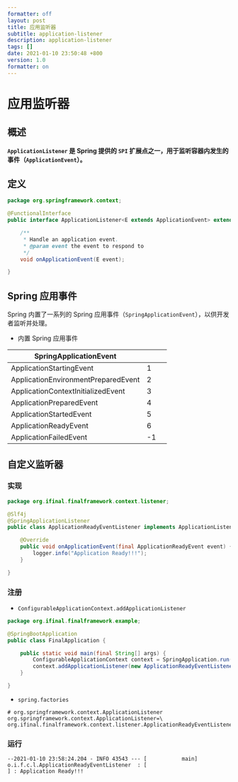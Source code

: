 ```yaml
---
formatter: off
layout: post
title: 应用监听器
subtitle: application-listener 
description: application-listener 
tags: [] 
date: 2021-01-10 23:50:48 +800 
version: 1.0
formatter: on
---
```


# 应用监听器

## 概述

**`ApplicationListener` 是 Spring 提供的 `SPI` 扩展点之一，用于监听容器内发生的事件（`ApplicationEvent`）。**

## 定义

```java
package org.springframework.context;

@FunctionalInterface
public interface ApplicationListener<E extends ApplicationEvent> extends EventListener {

    /**
     * Handle an application event.
     * @param event the event to respond to
     */
    void onApplicationEvent(E event);

}
```

## Spring 应用事件

Spring 内置了一系列的 Spring 应用事件（`SpringApplicationEvent`），以供开发者监听并处理。

* 内置 Spring 应用事件

| SpringApplicationEvent              |      |      |
| ----------------------------------- | ---- | ---- |
| ApplicationStartingEvent            | 1    |      |
| ApplicationEnvironmentPreparedEvent | 2    |      |
| ApplicationContextInitializedEvent  | 3    |      |
| ApplicationPreparedEvent            | 4    |      |
| ApplicationStartedEvent             | 5    |      |
| ApplicationReadyEvent               | 6    |      |
| ApplicationFailedEvent              | -1   |      |

## 自定义监听器

### 实现

```java
package org.ifinal.finalframework.context.listener;

@Slf4j
@SpringApplicationListener
public class ApplicationReadyEventListener implements ApplicationListener<ApplicationReadyEvent> {

    @Override
    public void onApplicationEvent(final ApplicationReadyEvent event) {
        logger.info("Application Ready!!!");
    }

}
```

### 注册

* `ConfigurableApplicationContext.addApplicationListener`

```java
package org.ifinal.finalframework.example;

@SpringBootApplication
public class FinalApplication {

    public static void main(final String[] args) {
        ConfigurableApplicationContext context = SpringApplication.run(FinalApplication.class);
        context.addApplicationListener(new ApplicationReadyEventListener());
    }

}
```

* `spring.factories`

```properties
# org.springframework.context.ApplicationListener
org.springframework.context.ApplicationListener=\
org.ifinal.finalframework.context.listener.ApplicationReadyEventListener
```

### 运行

```shell
--2021-01-10 23:58:24.204 - INFO 43543 --- [           main] o.i.f.c.l.ApplicationReadyEventListener  : [                                      ] : Application Ready!!!
```